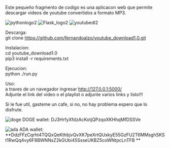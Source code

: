 Este pequeño fragmento de codigo es una aplicacon web que permite descargar videos de youtube convertidos a formato MP3. <br>

![pythonlogo2](https://user-images.githubusercontent.com/34621303/115253118-ae7e3000-a0f1-11eb-965f-ca55950c5237.png)
![Flask_logo2](https://user-images.githubusercontent.com/34621303/115253554-1c2a5c00-a0f2-11eb-9e9c-b2838a1cc14a.png)
![youtubedl2](https://user-images.githubusercontent.com/34621303/115253901-762b2180-a0f2-11eb-89a8-aa2c58dc786d.png)

Descarga: <br>
git clone https://github.com/fernandoalzo/youtube_download1.0.git

Instalacion: <br>
cd youtube_download1.0 <br>
pip3 install -r requirements.txt <br>

Ejecucion: <br>
python ./run.py <br>

Uso: <br>
a traves de un navegador ingresar http://127.0.0.1:5000/ <br>
Adjunte el link del video o el playlist o adjunte varios links y listo!!! <br>

Si le fue util, gasteme un cafe, si no, no hay problema espero que lo disfrute. <br>

![doge](https://user-images.githubusercontent.com/34621303/115251719-6a3e6000-a0f0-11eb-8411-cadb4d15f099.png)  DOGE wallet: DJ3HrfyXfdzAcKotjQPzqoXKHhqMfDSSVe

![ada](https://user-images.githubusercontent.com/34621303/115251146-dec4cf00-a0ef-11eb-8520-8443c8c55b53.png) ADA wallet:       **DdzFFzCqrht4TQQxQeKthbjvQvXK7peXrtQUxkyE55GzFU2T6MMsghSKSt1RwQq4vy6F8BWNNsZ2kGUbi45SsseUKBZ5coWNtpcLnTFB **

